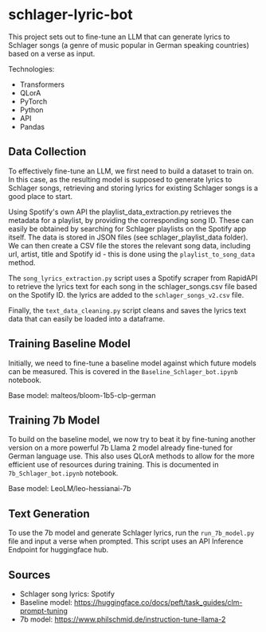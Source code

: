 # schlager-lyric-bot

This project sets out to fine-tune an LLM that can generate lyrics to Schlager songs (a genre of music popular in German speaking countries) based on a verse as input.

Technologies:

- Transformers
- QLorA
- PyTorch
- Python
- API
- Pandas

## Data Collection

To effectively fine-tune an LLM, we first need to build a dataset to train on. In this case, as the resulting model is supposed to generate lyrics to Schlager songs, retrieving and storing lyrics for existing Schlager songs is a good place to start.

Using Spotify's own API the playlist_data_extraction.py retrieves the metadata for a playlist, by providing the corresponding song ID. These can easily be obtained by searching for Schlager playlists on the Spotify app itself. The data is stored in JSON files (see schlager_playlist_data folder). We can then create a CSV file the stores the relevant song data, including url, artist, title and Spotify id - this is done using the `playlist_to_song_data` method.

The `song_lyrics_extraction.py` script uses a Spotify scraper from RapidAPI to retrieve the lyrics text for each song in the schlager_songs.csv file based on the Spotify ID. the lyrics are added to the `schlager_songs_v2.csv` file.

Finally, the `text_data_cleaning.py` script cleans and saves the lyrics text data that can easily be loaded into a dataframe.

## Training Baseline Model

Initially, we need to fine-tune a baseline model against which future models can be measured. This is covered in the `Baseline_Schlager_bot.ipynb` notebook.

Base model: 
malteos/bloom-1b5-clp-german

## Training 7b Model

To build on the baseline model, we now try to beat it by fine-tuning another version on a more powerful 7b Llama 2 model already fine-tuned for German language use. This also uses QLorA methods to allow for the more efficient use of resources during training. This is documented in `7b_Schlager_bot.ipynb` notebook.

Base model:
LeoLM/leo-hessianai-7b

## Text Generation

To use the 7b model and generate Schlager lyrics, run the `run_7b_model.py` file and input a verse when prompted. This script uses an API Inference Endpoint for huggingface hub.

## Sources

- Schlager song lyrics: Spotify
- Baseline model: https://huggingface.co/docs/peft/task_guides/clm-prompt-tuning
- 7b model: https://www.philschmid.de/instruction-tune-llama-2
